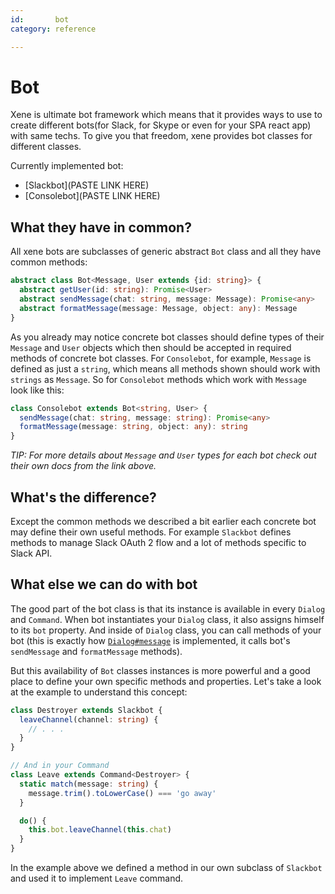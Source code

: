 ```yaml
---
id:       bot
category: reference

---
```


# Bot

Xene is ultimate bot framework which means that it provides ways to use to create different bots(for Slack, for Skype or even for your SPA react app) with same techs. To give you that freedom, xene provides bot classes for different classes.

Currently implemented bot:
- [Slackbot](PASTE LINK HERE)
- [Consolebot](PASTE LINK HERE)

## What they have in common?

All xene bots are subclasses of generic abstract `Bot` class and all they have common methods:

```ts
abstract class Bot<Message, User extends {id: string}> {
  abstract getUser(id: string): Promise<User>
  abstract sendMessage(chat: string, message: Message): Promise<any>
  abstract formatMessage(message: Message, object: any): Message
}
```

As you already may notice concrete bot classes should define types of their `Message` and `User` objects which then should be accepted in required methods of concrete bot classes. For `Consolebot`, for example, `Message` is defined as just a `string`, which means all methods shown should work with `strings` as `Message`. So for `Consolebot` methods which work with `Message` look like this:

```ts
class Consolebot extends Bot<string, User> {
  sendMessage(chat: string, message: string): Promise<any>
  formatMessage(message: string, object: any): string
}
```

_TIP: For more details about `Message` and `User` types for each bot check out their own docs from the link above._

## What's the difference?

Except the common methods we described a bit earlier each concrete bot may define their own useful methods. For example `Slackbot` defines methods to manage Slack OAuth 2 flow and a lot of methods specific to Slack API.

## What else we can do with bot

The good part of the bot class is that its instance is available in every `Dialog` and `Command`. When bot instantiates your `Dialog` class, it also assigns himself to its `bot` property. And inside of `Dialog` class, you can call methods of your bot (this is exactly how [`Dialog#message`](dialogs.md#dialogmessage) is implemented, it calls bot's `sendMessage` and `formatMessage` methods).

But this availability of `Bot` classes instances is more powerful and a good place to define your own specific methods and properties. Let's take a look at the example to understand this concept:

```ts
class Destroyer extends Slackbot {
  leaveChannel(channel: string) {
    // . . .
  }
}

// And in your Command
class Leave extends Command<Destroyer> {
  static match(message: string) {
    message.trim().toLowerCase() === 'go away'
  }

  do() {
    this.bot.leaveChannel(this.chat)
  }
}
```

In the example above we defined a method in our own subclass of `Slackbot` and used it to implement `Leave` command.
